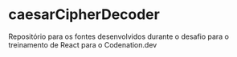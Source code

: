 # caesarCipherDecoder
Repositório para os fontes desenvolvidos durante o desafio para o treinamento de React para o Codenation.dev
